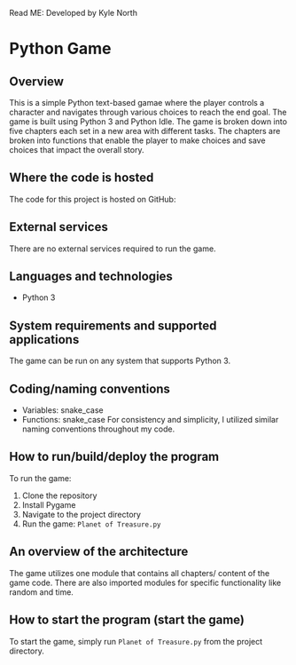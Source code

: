 Read ME:
Developed by Kyle North 
# Python Game

## Overview
This is a simple Python text-based gamae where the player controls a character and navigates through various choices to reach the end goal. The game is built using Python 3 and Python Idle. The game is broken down into five chapters each set in a new area with different tasks. The chapters are broken into functions that enable the player to make choices and save choices that impact the overall story.

## Where the code is hosted
The code for this project is hosted on GitHub:

## External services
There are no external services required to run the game.

## Languages and technologies
- Python 3

## System requirements and supported applications
The game can be run on any system that supports Python 3.

## Coding/naming conventions
- Variables: snake_case
- Functions: snake_case
For consistency and simplicity, I utilized similar naming conventions throughout my code.

## How to run/build/deploy the program
To run the game:
1. Clone the repository
2. Install Pygame
3. Navigate to the project directory
4. Run the game: `Planet of Treasure.py`

## An overview of the architecture
The game utilizes one module that contains all chapters/ content of the game code. There are also imported modules for specific functionality like random and time. 

## How to start the program (start the game)
To start the game, simply run `Planet of Treasure.py` from the project directory.
